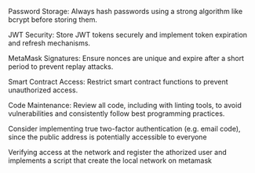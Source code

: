 
Password Storage: Always hash passwords using a strong algorithm like bcrypt before storing them.

JWT Security: Store JWT tokens securely and implement token expiration and refresh mechanisms.

MetaMask Signatures: Ensure nonces are unique and expire after a short period to prevent replay attacks.

Smart Contract Access: Restrict smart contract functions to prevent unauthorized access.

Code Maintenance: Review all code, including with linting tools, to avoid vulnerabilities and consistently follow best programming practices.

Consider implementing true two-factor authentication (e.g. email code), since the public address is potentially accessible to everyone

Verifying access at the network and register the athorized user and implements a script that create the local network on metamask